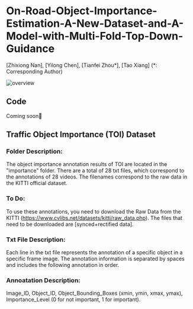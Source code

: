 # On-Road-Object-Importance-Estimation-A-New-Dataset-and-A-Model-with-Multi-Fold-Top-Down-Guidance
[Zhixiong Nan], [Yilong Chen], [Tianfei Zhou*], [Tao Xiang]
(*: Corresponding Author)

![overview](https://github.com/user-attachments/assets/d1f0e342-f4d9-4785-99cb-1fd3bdbd93bc)

## Code
Coming soon🚀

## Traffic Object Importance (TOI) Dataset
### **Folder Description:** <br>
The object importance annotation results of TOI are located in the "importance" folder. There are a total of 28 txt files, which correspond to the annotations of 28 videos. The filenames correspond to the raw data in the KITTI official dataset.

### **To Do:** <br>
To use these annotations, you need to download the Raw Data from the KITTI (https://www.cvlibs.net/datasets/kitti/raw_data.php). The files that need to be downloaded are [synced+rectified data].

### **Txt File Description:** <br>
Each line in the txt file represents the annotation of a specific object in a specific frame image. The annotation information is separated by spaces and includes the following annotation in order.

### **Annoatation Description:** <br>
Image_ID, Object_ID, Object_Bounding_Boxes (xmin, ymin, xmax, ymax), Importance_Level (0 for not important, 1 for important).

